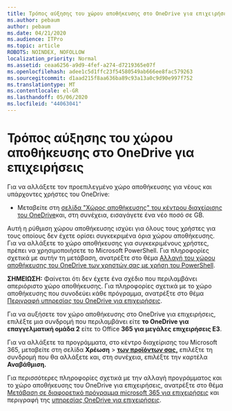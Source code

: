 ```yaml
---
title: Τρόπος αύξησης του χώρου αποθήκευσης στο OneDrive για επιχειρήσεις
ms.author: pebaum
author: pebaum
ms.date: 04/21/2020
ms.audience: ITPro
ms.topic: article
ROBOTS: NOINDEX, NOFOLLOW
localization_priority: Normal
ms.assetid: ceaa6256-a9d9-4fef-a274-d7219365e07f
ms.openlocfilehash: adee1c5d1ffc23f54580549ab666ee8fac579263
ms.sourcegitcommit: d1aad215f8aa636ba89c93a13a0c9d90e997f752
ms.translationtype: MT
ms.contentlocale: el-GR
ms.lasthandoff: 05/06/2020
ms.locfileid: "44063041"
---
```

# <a name="how-to-increase-storage-in-onedrive-for-business"></a>Τρόπος αύξησης του χώρου αποθήκευσης στο OneDrive για επιχειρήσεις

Για να αλλάξετε τον προεπιλεγμένο χώρο αποθήκευσης για νέους και υπάρχοντες χρήστες του OneDrive:
  
- Μεταβείτε στη [σελίδα "Χώρος αποθήκευσης" του κέντρου διαχείρισης του OneDrive](https://admin.onedrive.com/?v=StorageSettings)και, στη συνέχεια, εισαγάγετε ένα νέο ποσό σε GB.

Αυτή η ρύθμιση χώρου αποθήκευσης ισχύει για όλους τους χρήστες για τους οποίους δεν έχετε ορίσει συγκεκριμένα όρια χώρου αποθήκευσης. Για να αλλάξετε το χώρο αποθήκευσης για συγκεκριμένους χρήστες, πρέπει να χρησιμοποιήσετε το Microsoft PowerShell. Για πληροφορίες σχετικά με αυτήν τη μετάβαση, ανατρέξτε στο θέμα [Αλλαγή του χώρου αποθήκευσης του OneDrive των χρηστών σας με χρήση του PowerShell](https://go.microsoft.com/fwlink/?linkid=866402).

**ΣΗΜΕΙΩΣΗ:** Φαίνεται ότι δεν έχετε ένα σχέδιο που περιλαμβάνει απεριόριστο χώρο αποθήκευσης. Για πληροφορίες σχετικά με το χώρο αποθήκευσης που συνοδεύει κάθε πρόγραμμα, ανατρέξτε στο θέμα [Περιγραφή υπηρεσίας του OneDrive για επιχειρήσεις](https://go.microsoft.com/fwlink/p/?LinkID=826071).
  
Για να αυξήσετε τον χώρο αποθήκευσης στο OneDrive για επιχειρήσεις, επιλέξτε μια συνδρομή που περιλαμβάνει είτε **το OneDrive για επαγγελματική ομάδα 2** είτε το Office **365 για μεγάλες επιχειρήσεις E3**. 
  
Για να αλλάξετε τα προγράμματα, στο κέντρο διαχείρισης του Microsoft 365, μεταβείτε στη σελίδα **Χρέωση** \> **[των προϊόντων σας,](https://go.microsoft.com/fwlink/p/?linkid=842054)** επιλέξτε τη συνδρομή που θα αλλάξετε και, στη συνέχεια, επιλέξτε την καρτέλα **Αναβάθμιση.**
  
Για περισσότερες πληροφορίες σχετικά με την αλλαγή προγράμματος και το χώρο αποθήκευσης του OneDrive για επιχειρήσεις, ανατρέξτε στο θέμα [Μετάβαση σε διαφορετικό πρόγραμμα microsoft 365 για επιχειρήσεις](https://go.microsoft.com/fwlink/?LinkId=2031117) και περιγραφή της [υπηρεσίας OneDrive για επιχειρήσεις](https://go.microsoft.com/fwlink/p/?LinkId-2031122).